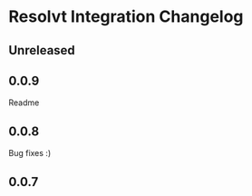 <!-- Keep a Changelog guide -> https://keepachangelog.com -->

# Resolvt Integration Changelog

## Unreleased

## 0.0.9
Readme

## 0.0.8
Bug fixes :)

## 0.0.7
